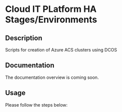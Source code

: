 # Cloud IT PLatform HA Stages/Environments

## Description
Scripts for creation of Azure ACS clusters using DCOS 

## Documentation

The documentation overview is coming soon.


## Usage

Please follow the steps below:

